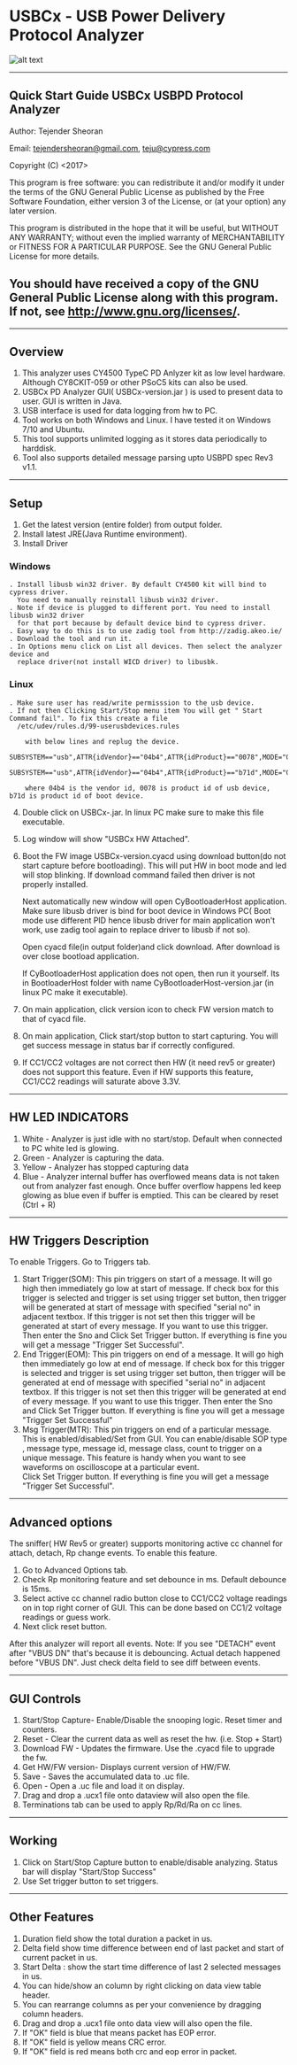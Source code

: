 # USBCx - USB Power Delivery Protocol Analyzer
![alt text](https://github.com/tejv/USBCx/blob/master/gui_image.png)

--------------------------------------------------------------------------------
Quick Start Guide USBCx USBPD Protocol Analyzer
--------------------------------------------------------------------------------
Author: Tejender Sheoran

Email: tejendersheoran@gmail.com, teju@cypress.com

Copyright (C) <2017>  <Tejender Sheoran>

This program is free software: you can redistribute it and/or modify
it under the terms of the GNU General Public License as published by
the Free Software Foundation, either version 3 of the License, or
(at your option) any later version.

This program is distributed in the hope that it will be useful,
but WITHOUT ANY WARRANTY; without even the implied warranty of
MERCHANTABILITY or FITNESS FOR A PARTICULAR PURPOSE.  See the
GNU General Public License for more details.

You should have received a copy of the GNU General Public License
along with this program.  If not, see <http://www.gnu.org/licenses/>.
--------------------------------------------------------------------------------

-------------------------------------------------------------------------------
Overview
--------------------------------------------------------------------------------
1. This analyzer uses CY4500 TypeC PD Anlyzer kit as low level hardware. Although CY8CKIT-059
   or other PSoC5 kits can also be used.
2. USBCx PD Analyzer GUI( USBCx-version.jar ) is used to present data to user. GUI
   is written in Java.
3. USB interface is used for data logging from hw to PC.
4. Tool works on both Windows and Linux. I have tested it on Windows 7/10 and Ubuntu.
5. This tool supports unlimited logging as it stores data periodically to harddisk.
6. Tool also supports detailed message parsing upto USBPD spec Rev3 v1.1.


--------------------------------------------------------------------------------
Setup
-------------------------------------------------------------------------------
1. Get the latest version (entire folder) from output folder.
2. Install latest JRE(Java Runtime environment).
3. Install Driver 
  ### Windows
    . Install libusb win32 driver. By default CY4500 kit will bind to cypress driver. 
      You need to manually reinstall libusb win32 driver.
    . Note if device is plugged to different port. You need to install libusb win32 driver
      for that port because by default device bind to cypress driver.
    . Easy way to do this is to use zadig tool from http://zadig.akeo.ie/
    . Download the tool and run it.
    . In Options menu click on List all devices. Then select the analyzer device and
      replace driver(not install WICD driver) to libusbk.
  ### Linux
    . Make sure user has read/write permisssion to the usb device. 
    . If not then Clicking Start/Stop menu item You will get " Start Command fail". To fix this create a file
      /etc/udev/rules.d/99-userusbdevices.rules
      
        with below lines and replug the device.
      SUBSYSTEM=="usb",ATTR{idVendor}=="04b4",ATTR{idProduct}=="0078",MODE="0660",GROUP="plugdev"
      SUBSYSTEM=="usb",ATTR{idVendor}=="04b4",ATTR{idProduct}=="b71d",MODE="0660",GROUP="plugdev"
      
        where 04b4 is the vendor id, 0078 is product id of usb device, b71d is product id of boot device.
        
4. Double click on USBCx-<version>.jar. In linux PC make sure to make this file executable.
5. Log window will show "USBCx HW Attached".
6. Boot the FW image USBCx-version.cyacd using download button(do not start capture before bootloading).
   This will put HW in boot mode and led will stop blinking. If download command failed then driver
   is not properly installed.
   
   Next automatically new window will open CyBootloaderHost application.
   Make sure libusb driver is bind
   for boot device in Windows PC( Boot mode use different PID hence libusb driver for main application won't work,
   use zadig tool again to replace driver to libusb if not so).
   
   Open cyacd file(in output folder)and click download. After download is over close bootload application.
   
   If CyBootloaderHost application does not open, then run it yourself. Its in BootloaderHost folder
   with name CyBootloaderHost-version.jar (in linux PC make it executable).
7. On main application, click version icon to check FW version match to that of cyacd file. 
8. On main application, Click start/stop button to start capturing. You will get success message in 
   status bar if correctly configured.
9. If CC1/CC2 voltages are not correct then HW (it need rev5 or greater) does not support this feature.
   Even if HW supports this feature, CC1/CC2 readings will saturate above 3.3V. 

--------------------------------------------------------------------------------
HW LED INDICATORS
--------------------------------------------------------------------------------
1. White - Analyzer is just idle with no start/stop. Default when connected to PC white led is glowing.
2. Green - Analyzer is capturing the data.
3. Yellow - Analyzer has stopped capturing data
4. Blue - Analyzer internal buffer has overflowed means data is not taken out from analyzer fast enough. 
   Once buffer overflow happens led keep glowing as blue even if buffer is emptied. This can be cleared by reset (Ctrl + R)

--------------------------------------------------------------------------------
HW Triggers Description
--------------------------------------------------------------------------------
To enable Triggers. Go to Triggers tab.

1. Start Trigger(SOM): This pin triggers on start of a message. It will go high 
   then immediately go low at start of message. If check box for this trigger is selected
   and trigger is set using trigger set button, then trigger will be generated at start of
   message with specified "serial no" in adjacent textbox. If this trigger is not
   set then this trigger will be generated at start of every message.
   If you want to use this trigger. Then enter the Sno and Click Set Trigger button. 
   If everything is fine you will get a message "Trigger Set Successful". 
2. End Trigger(EOM): This pin triggers on end of a message. It will go high 
   then immediately go low at end of message. If check box for this trigger is selected
   and trigger is set using trigger set button, then trigger will be generated at end of
   message with specified "serial no" in adjacent textbox. If this trigger is not
   set then this trigger will be generated at end of every message.
   If you want to use this trigger. Then enter the Sno and Click Set Trigger button. 
   If everything is fine you will get a message "Trigger Set Successful"  
3. Msg  Trigger(MTR): This pin triggers on end of a particular message.
   This is enabled/disabled/Set from GUI. 
   You can enable/disable SOP type , message type, message id, message class, count to trigger on a unique 
   message. This feature is handy when you want to see waveforms on oscilloscope at 
   a particular event.   
   Click Set Trigger button. If everything is fine you will get a message "Trigger Set Successful".    

--------------------------------------------------------------------------------
Advanced options
--------------------------------------------------------------------------------
The sniffer( HW Rev5 or greater) supports monitoring active cc channel for 
attach, detach, Rp change events. To enable this feature. 
1. Go to Advanced Options tab.
2. Check Rp monitoring feature and set debounce in ms. Default debounce is 15ms.
3. Select active cc channel radio button close to CC1/CC2 voltage readings on in top right corner of GUI.
   This can be done based on CC1/2 voltage readings or guess work.
4. Next click reset button.

After this analyzer will report all events.
Note: If you see "DETACH" event after "VBUS DN" that's because it is debouncing.
Actual detach happened before "VBUS DN". Just check delta field to see diff between
events.
   
--------------------------------------------------------------------------------  
GUI Controls
--------------------------------------------------------------------------------

1. Start/Stop Capture- Enable/Disable the snooping logic. Reset timer and counters.
2. Reset - Clear the current data as well as reset the hw. (i.e. Stop + Start)
3. Download FW -  Updates the firmware. Use the .cyacd file to upgrade the fw.
4. Get HW/FW version- Displays current version of HW/FW.
6. Save - Saves the accumulated data to .uc file. 
7. Open - Open a .uc file and load it on display.
8. Drag and drop a .ucx1 file onto dataview will also open the file.
9. Terminations tab can be used to apply Rp/Rd/Ra on cc lines.

--------------------------------------------------------------------------------   
Working
--------------------------------------------------------------------------------
1. Click on Start/Stop Capture button to enable/disable analyzing. Status bar will display "Start/Stop Success"
2. Use Set trigger button to set triggers.  
   
--------------------------------------------------------------------------------   
Other Features
--------------------------------------------------------------------------------
1. Duration field show the total duration a packet in us.
2. Delta field show time difference between end of last packet and start of current packet in us.
3. Start Delta : show the start time difference of last 2 selected messages in us.
4. You can hide/show an column by right clicking on data view table header.
5. You can rearrange columns as per your convenience by dragging column headers.
6. Drag and drop a .ucx1 file onto data view will also open the file.
7. If "OK" field is blue that means packet has EOP error.
8. If "OK" field is yellow means CRC error.
9. If "OK" field is red means both crc and eop error in packet.
